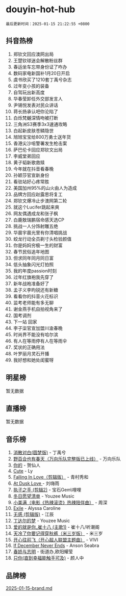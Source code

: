 # douyin-hot-hub

`最后更新时间：2025-01-15 21:22:55 +0800`

## 抖音热榜

1. 郑钦文回应澳网出局
1. 王楚钦球迷会解散粉丝群
1. 春运坐车忘带身份证了咋办
1. 数码家电新国补1月20日开启
1. 虞书欣买了1210套丁禹兮杂志
1. 过年变小孩的装备
1. 自驾玩出新高度
1. 华春莹卸任外交部发言人
1. 尹锡悦发表对民众讲话
1. 蒋长扬承认吧你沦陷了
1. 白烁梵樾深情吻被打断
1. 三角洲S3赛季3x3速通攻略
1. 白起新皮肤苍鳞隐世
1. 旭旭宝宝给800万勇士送年货
1. 香港尖沙咀警署发生枪击案
1. 萨巴伦卡回应郑钦文出局
1. 李威堂弟回应
1. 黄子韬新歌救赎
1. 今年就在抖音看春晚
1. 孙颖莎官宣新身份
1. 看驻站好心疼常胜
1. 美国加州95%的山火由人为造成
1. 品牌方回应赵露思将复工
1. 郑钦文爆冷止步澳网第二轮
1. 就这个Lucifer跳起来爽
1. 网友偶遇成龙和张子枫
1. 白鹿敖瑞鹏宿命感天选CP
1. 挑战一人分饰射雕五绝
1. 华晨宇晨光里有你清唱挑战
1. 蛟龙行动全员剃寸头检验颜值
1. 你是妈妈穷极一生的财富
1. 春节民俗追年地图
1. 但求同年同月同日富
1. 低头抽象闪光灯拍照
1. 我的年度passion时刻
1. 过年红旗袍我先穿了
1. 新年战袍准备好了
1. 孟子义李昀锐还有新糖
1. 看看你的抖音火花标识
1. 监考老师能有多无聊
1. 谢金燕手机自拍视角来了
1. 国考调剂
1. 下一站 回家
1. 李子柒官宣加盟川渝春晚
1. 时尚界不能没有哈尔滨
1. 有人在等雨停有人在等雨伞
1. 奖状的正确用法
1. 叶罗丽月灵石开播
1. 我好想和她处闺蜜呀

## 明星榜

暂无数据

## 直播榜

暂无数据

## 音乐榜

1. [消散对白(圆梦版)](https://sf5-hl-cdn-tos.douyinstatic.com/obj/tos-cn-ve-2774/og4jB5I5IizzoZVAAAzWgBMAsMDWoArfwBOiFs) - 丁禹兮
1. [野百合也有春天（万向乐队完整版已上线）](https://sf5-hl-cdn-tos.douyinstatic.com/obj/tos-cn-ve-2774/oMnUxhRAMiAGBqDtIPBQ7ACYQZFlJCftcgeDJE) - 万向乐队
1. [你的](https://sf5-hl-cdn-tos.douyinstatic.com/obj/tos-cn-ve-2774/oYuIeKf42jB7sEV6B2upMdpYAgfrQWj0FeRegh) - 贺仙人
1. [Cute](https://sf5-hl-cdn-tos.douyinstatic.com/obj/tos-cn-ve-2774/o4IbIzHWKAAB4wsS5qMBRiiAlEBGTpQRNfFvuo) - Ly
1. [Falling In Love（剪辑版）](https://sf5-hl-cdn-tos.douyinstatic.com/obj/tos-cn-ve-2774/o8ajpA8zzgBPahbBIO8AcKGBLJezFCRd1wfP9f) - 青村秀和
1. [ At Dusk  Love ](https://sf5-hl-cdn-tos.douyinstatic.com/obj/tos-cn-ve-2774/o8CrpCf5CaYgI4ZrtQgMQAFEfuGqNnRSDQAPBc) - 刘嗨雨
1. [执子之手 (剪辑2)](https://sf5-hl-cdn-tos.douyinstatic.com/obj/tos-cn-ve-2774/oUoZLQjCc31XzqsBnBQUNgeKtYPBcgbFDwtfcu) - 宝石Gem\哩哩
1. [冬日愿望清单](https://sf5-hl-cdn-tos.douyinstatic.com/obj/tos-cn-ve-2774/oIIgUOeamCFCVAzxN6MFRLIBlLGpUqQxeeHrLE) - Youzee Music
1. [小美满（电影《热辣滚烫》热辣陪伴曲）](https://sf5-hl-cdn-tos.douyinstatic.com/obj/tos-cn-ve-2774/o0GAn2lSgfZIDUgtevCGDQYnFg4CwnrBaxbTZL) - 周深
1. [Exile](https://sf3-cdn-tos.douyinstatic.com/obj/tos-cn-ve-2774/oYj4gAQTknKE3WW0Je8KGmQ7z1cA4FefwtbufD) - Alyssa Caroline
1. [无感 (剪辑版)](https://sf5-hl-cdn-tos.douyinstatic.com/obj/tos-cn-ve-2774/o0eIsUzJBDlQaQFC5OFlgbMEZC1TFYBftOBn6p) - 江辰
1. [丁达尔的梦](https://sf5-hl-cdn-tos.douyinstatic.com/obj/tos-cn-ve-2774/oMU3WirUZBVQkAC9ccG5P2IQirziZM2RTInUY) - Youzee Music
1. [爱的就是你_崔十八 (主歌1)](https://sf5-hl-cdn-tos.douyinstatic.com/obj/tos-cn-ve-2774/oI5BO5DhFZ6UTcNCnZaOCBLtZ7WIMQGfgnXf5E) - 崔十八/听潮阁
1. [天冷了你要记得穿秋裤（米三岁版）](https://sf5-hl-cdn-tos.douyinstatic.com/obj/tos-cn-ve-2774/oQlIwVIDWiZ6BQilAorS7MA0AgCkQDvcZAdm1) - 米三岁
1. [开心往前飞（开心超人联盟主题曲）](https://sf5-hl-cdn-tos.douyinstatic.com/obj/tos-cn-ve-2774/9d8fb7c82cf1421fb93a9fe925275e0a) - VIVI
1. [If December Never Ends](https://sf5-hl-cdn-tos.douyinstatic.com/obj/tos-cn-ve-2774/oY1IQMoTgCFIBg8RZifyqlBBt1UFgitTYmxeOS) - Anson Seabra
1. [春娇与志明](https://sf5-hl-cdn-tos.douyinstatic.com/obj/tos-cn-ve-2774/e530d8fceb7044b39707d7f9ff54add1) - 街道办,欧阳耀莹
1. [只你(直到幸福能触手可及)](https://sf5-hl-cdn-tos.douyinstatic.com/obj/tos-cn-ve-2774/o0lBkRDzFTeaVSUz3ZZSCBVtZ5DIMQGfgmEAuE) - 颜人中

## 品牌榜

[2025-01-15-brand.md](2025-01-15-brand.md)
